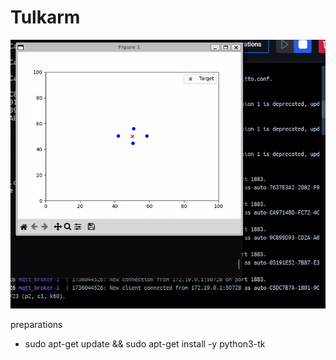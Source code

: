 # Tulkarm
![Swarm Bots](https://github.com/mahdymo/Tulkarm/blob/main/static/swarm_robots.gif)

preparations 
- sudo apt-get update && sudo apt-get install -y python3-tk
